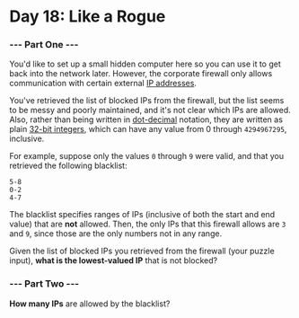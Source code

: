 # Day 18: Like a Rogue

### --- Part One ---

You'd like to set up a small hidden computer here so you can use it to get back into the network later. However, the corporate firewall only allows communication with certain external [IP addresses](https://en.wikipedia.org/wiki/IPv4#Addressing).

You've retrieved the list of blocked IPs from the firewall, but the list seems to be messy and poorly maintained, and it's not clear which IPs are allowed. Also, rather than being written in [dot-decimal](https://en.wikipedia.org/wiki/Dot-decimal_notation) notation, they are written as plain [32-bit integers](https://en.wikipedia.org/wiki/32-bit), which can have any value from 0 through ```4294967295```, inclusive.

For example, suppose only the values ```0``` through ```9``` were valid, and that you retrieved the following blacklist:

```
5-8
0-2
4-7
```

The blacklist specifies ranges of IPs (inclusive of both the start and end value) that are **not** allowed. Then, the only IPs that this firewall allows are ```3``` and ```9```, since those are the only numbers not in any range.

Given the list of blocked IPs you retrieved from the firewall (your puzzle input), **what is the lowest-valued IP** that is not blocked?

### --- Part Two ---

**How many IPs** are allowed by the blacklist?